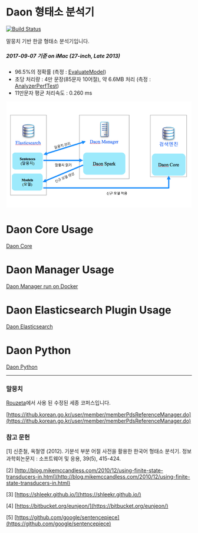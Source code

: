 # Daon 형태소 분석기
[![Build Status](https://travis-ci.org/rasoio/daon.svg?branch=master)](https://travis-ci.org/rasoio/daon)

말뭉치 기반 한글 형태소 분석기입니다.

##### 2017-09-07 기준 on iMac (27-inch, Late 2013)
- 96.5%의 정확률 (측정 : [EvaluateModel](daon-spark/src/main/scala/daon/spark/EvaluateModel.scala))
- 초당 처리량 : 4만 문장(85문자 10어절), 약 6.6MB 처리 (측정 : [AnalyzerPerfTest](daon-jmh/src/jmh/java/daon/core/perf/AnalyzerPerfTest.java))
- 11만문자 평균 처리속도 : 0.260 ms

![구성도](./intro.jpg)

# Daon Core Usage

[Daon Core](daon-core/README.md)

# Daon Manager Usage

[Daon Manager run on Docker](docker/README.md)

# Daon Elasticsearch Plugin Usage

[Daon Elasticsearch](daon-elasticsearch/README.md)

# Daon Python

[Daon Python](https://github.com/rasoio/daon-python)

****

### 말뭉치
 
[Rouzeta](https://shleekr.github.io/)에서 사용 된 수정된 세종 코퍼스입니다.

[https://ithub.korean.go.kr/user/member/memberPdsReferenceManager.do](https://ithub.korean.go.kr/user/member/memberPdsReferenceManager.do)


### 참고 문헌

[1] 신준철, 옥철영 (2012). 기분석 부분 어절 사전을 활용한 한국어 형태소 분석기. 정보과학회논문지 : 소프트웨어 및 응용, 39(5), 415-424.

[2] [http://blog.mikemccandless.com/2010/12/using-finite-state-transducers-in.html](http://blog.mikemccandless.com/2010/12/using-finite-state-transducers-in.html)

[3] [https://shleekr.github.io/](https://shleekr.github.io/)

[4] [https://bitbucket.org/eunjeon/](https://bitbucket.org/eunjeon/)

[5] [https://github.com/google/sentencepiece](https://github.com/google/sentencepiece)